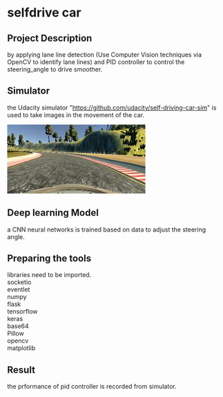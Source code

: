 # selfdrive car
## Project Description <br>
by applying lane line detection (Use Computer Vision techniques via OpenCV to identify lane lines) and PID controller to control the steering_angle to drive smoother. 
<br>

## Simulator
the Udacity simulator "https://github.com/udacity/self-driving-car-sim" is used to take images in the movement of the car.


![alt text](https://github.com/msh8261/selfdriver/blob/master/test/sim-img.jpg?raw=true "Title")

## Deep learning Model 
a CNN neural networks is trained based on data to adjust the steering angle.

## Preparing the tools <br>
libraries need to be imported.
<br>
socketio <br>
eventlet <br>
numpy <br>
flask <br>
tensorflow <br>
keras <br>
base64 <br>
Pillow <br>
opencv <br>
matplotlib <br>


## Result
the prformance of pid controller is recorded from simulator.





